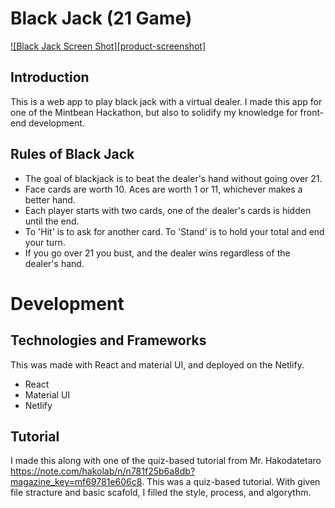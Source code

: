 # Black Jack (21 Game)
[![Black Jack Screen Shot][product-screenshot]](https://github.com/sccala/black_jack/tree/master/public/blackjackmobile.png?raw=true)

## Introduction
This is a web app to play black jack with a virtual dealer. I made this app for one of the Mintbean Hackathon, but also to solidify my knowledge for front-end development. 

## Rules of Black Jack
- The goal of blackjack is to beat the dealer's hand without going over 21.
- Face cards are worth 10. Aces are worth 1 or 11, whichever makes a better hand. 
- Each player starts with two cards, one of the dealer's cards is hidden until the end. 
- To 'Hit' is to ask for another card. To 'Stand' is to hold your total and end your turn. 
- If you go over 21 you bust, and the dealer wins regardless of the dealer's hand.

# Development
## Technologies and Frameworks 
This was made with React and material UI, and deployed on the Netlify. 
* React
* Material UI
* Netlify

## Tutorial
I made this along with one of the quiz-based tutorial from Mr. Hakodatetaro https://note.com/hakolab/n/n781f25b6a8db?magazine_key=mf69781e606c8. 
This was a quiz-based tutorial. With given file stracture and basic scafold, I filled the style, process, and algorythm.
